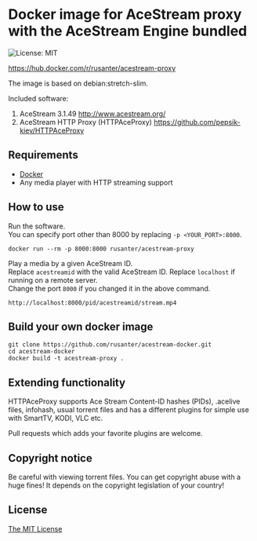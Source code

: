 # Docker image for AceStream proxy with the AceStream Engine bundled

![License: MIT](https://img.shields.io/badge/License-MIT-blue.svg)

https://hub.docker.com/r/rusanter/acestream-proxy

The image is based on debian:stretch-slim.

Included software:

1. AceStream 3.1.49 http://www.acestream.org/
1. AceStream HTTP Proxy (HTTPAceProxy) https://github.com/pepsik-kiev/HTTPAceProxy

## Requirements

* [Docker](https://docs.docker.com/get-docker/)
* Any media player with HTTP streaming support

## How to use

Run the software.  
You can specify port other than 8000 by replacing `-p <YOUR_PORT>:8000`.

```
docker run --rm -p 8000:8000 rusanter/acestream-proxy
```

Play a media by a given AceStream ID.  
Replace `acestreamid` with the valid AceStream ID.
Replace `localhost` if running on a remote server.  
Change the port `8000` if you changed it in the above command.

```
http://localhost:8000/pid/acestreamid/stream.mp4
```

## Build your own docker image

```
git clone https://github.com/rusanter/acestream-docker.git
cd acestream-docker
docker build -t acestream-proxy .
```

## Extending functionality

HTTPAceProxy supports Ace Stream Content-ID hashes (PIDs), .acelive files, infohash, 
usual torrent files and has a different plugins for simple use with SmartTV, KODI, VLC etc.

Pull requests which adds your favorite plugins are welcome.

## Copyright notice

Be careful with viewing torrent files. You can get copyright abuse with a huge fines! 
It depends on the copyright legislation of your country!

## License
 
[The MIT License](LICENSE)
